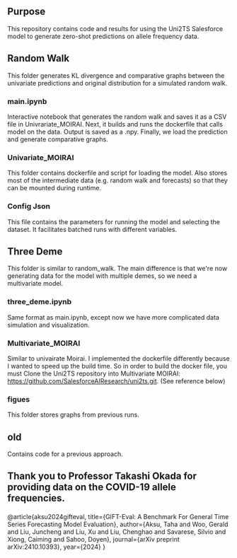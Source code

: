 <!DOCTYPE html>
<html lang="en">
<head>
    <meta charset="UTF-8">
    <meta name="viewport" content="width=device-width, initial-scale=1.0">
</head>
<body>
    <h2>Purpose</h2>
    <p>This repository contains code and results for using the Uni2TS Salesforce model to generate zero-shot predictions on allele frequency data.</p>
    <h2>Random Walk</h2>
    <p>
        This folder generates KL divergence and comparative graphs between the univariate predictions and original distribution for a simulated random walk.
    </p>
    <h3>main.ipynb</h3>
    <p>
        Interactive notebook that generates the random walk and saves it as a CSV file in Univrariate_MOIRAI. Next, it builds and runs the dockerfile that calls model on the data. Output is saved as a .npy. Finally, we load the prediction and generate comparative graphs.
    </p>
    <h3>Univariate_MOIRAI</h3>
    <p>
        This folder contains dockerfile and script for loading the model. Also stores most of the intermediate data (e.g. random walk and forecasts) so that they can be mounted during runtime.
    </p>
    <h3>Config Json</h3>
    <p>
        This file contains the parameters for running the model and selecting the dataset. It facilitates batched runs with different variables.
    </p>
    <h2>Three Deme</h2>
    <p>
        This folder is similar to random_walk. The main difference is that we're now generating data for the model with multiple demes, so we need a multivariate model.
    </p>
    <h3>three_deme.ipynb</h3>
    <p>
        Same format as main.ipynb, except now we have more complicated data simulation and visualization.
    </p>
    <h3>Multivariate_MOIRAI</h3>
    <p>
        Similar to univairate Moirai. I implemented the dockerfile differently because I wanted to speed up the build time. So in order to build the docker file, you must Clone the Uni2TS repository into Multivariate MOIRAI: <a href="https://github.com/SalesforceAIResearch/uni2ts.git">https://github.com/SalesforceAIResearch/uni2ts.git</a>. (See reference below)
    </p>
    <h3>figues</h3>
    <p>
        This folder stores graphs from previous runs.
    </p>
    <h2>old</h2>
    <p>
        Contains code for a previous approach. 
    <h2>
    </p>
        Thank you to Professor Takashi Okada for providing data on the COVID-19 allele frequencies.
    </p>
    </h2>
@article{aksu2024gifteval,
  title={GIFT-Eval: A Benchmark For General Time Series Forecasting Model Evaluation},
  author={Aksu, Taha and Woo, Gerald and Liu, Juncheng and Liu, Xu and Liu, Chenghao and Savarese, Silvio and Xiong, Caiming and Sahoo, Doyen},
  journal={arXiv preprint arXiv:2410.10393},
  year={2024}
}
</p>

</body>
</html>
